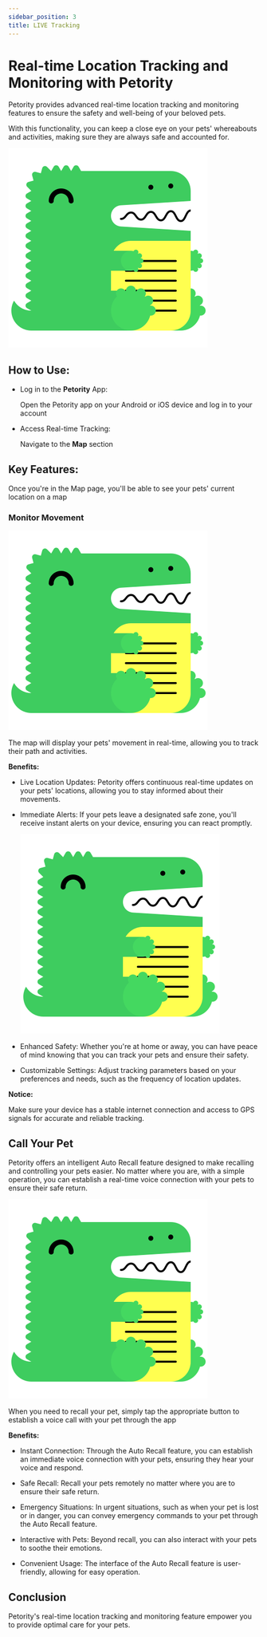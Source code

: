 ```yaml
---
sidebar_position: 3
title: LIVE Tracking
---
```


# Real-time Location Tracking and Monitoring with Petority
Petority provides advanced real-time location tracking and monitoring features to ensure the safety and well-being of your beloved pets.

With this functionality, you can keep a close eye on your pets' whereabouts and activities, making sure they are always safe and accounted for.

![MAP](/img/logo.svg)

## How to Use:
+ Log in to the **Petority** App:
  
    Open the Petority app on your Android or iOS device and log in to your account
  
+ Access Real-time Tracking:
  
    Navigate to the **Map** section
  
## Key Features:
Once you're in the Map page, you'll be able to see your pets' current location on a map

### Monitor Movement

![realtime tracking](/img/logo.svg)

The map will display your pets' movement in real-time, allowing you to track their path and activities.

**Benefits:**

+ Live Location Updates: 
    Petority offers continuous real-time updates on your pets' locations, allowing you to stay informed about their movements.

+ Immediate Alerts: 
    If your pets leave a designated safe zone, you'll receive instant alerts on your device, ensuring you can react promptly.

    ![fence alert](/img/logo.svg)

+ Enhanced Safety:
    Whether you're at home or away, you can have peace of mind knowing that you can track your pets and ensure their safety.

+ Customizable Settings:
    Adjust tracking parameters based on your preferences and needs, such as the frequency of location updates.

**Notice:** 

Make sure your device has a stable internet connection and access to GPS signals for accurate and reliable tracking.

## Call Your Pet

Petority offers an intelligent Auto Recall feature designed to make recalling and controlling your pets easier. No matter where you are, with a simple operation, you can establish a real-time voice connection with your pets to ensure their safe return.

![recall](/img/logo.svg)

When you need to recall your pet, simply tap the appropriate button to establish a voice call with your pet through the app

**Benefits:**

+ Instant Connection: Through the Auto Recall feature, you can establish an immediate voice connection with your pets, ensuring they hear your voice and respond.

+ Safe Recall: Recall your pets remotely no matter where you are to ensure their safe return.

+ Emergency Situations: In urgent situations, such as when your pet is lost or in danger, you can convey emergency commands to your pet through the Auto Recall feature.

+ Interactive with Pets: Beyond recall, you can also interact with your pets to soothe their emotions.

+ Convenient Usage: The interface of the Auto Recall feature is user-friendly, allowing for easy operation.
## Conclusion

Petority's real-time location tracking and monitoring feature empower you to provide optimal care for your pets.   

